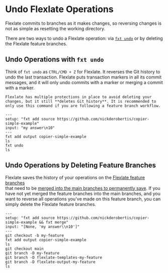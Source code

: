 # Undo Flexlate Operations

Flexlate commits to branches as it makes changes, so reversing changes 
is not as simple as resetting the working directory.

There are two ways to undo a Flexlate operation: via 
[`fxt undo`](../commands.md#fxt-undo) or by deleting the Flexlate 
feature branches.

## Undo Operations with `fxt undo`

Think of `fxt undo` as `CTRL/CMD + Z` for Flexlate. It reverses the Git 
history to undo the last transaction. Flexlate puts transaction markers in 
all its commit messages, and it will only undo commits with a marker 
or merging a commit with a marker.

```{warning}
Flexlate has multiple protections in place to avoid deleting your 
changes, but it still **deletes Git history**. It is recommended to 
only use this command if you are following a feature branch workflow.
```

```{run-fxt-terminal}
---
setup: "fxt add source https://github.com/nickderobertis/copier-simple-example"
input: "my answer\n10"
---
fxt add output copier-simple-example
ls
fxt undo
ls
```

## Undo Operations by Deleting Feature Branches

Flexlate saves the history of your operations on the 
[Flexlate feature branches](../core-concepts.md#flexlate-feature-branches)  
that need to be [merged into the main branches to permanently save](saving.md).
If you have not yet merged the feature branches into the main branches, and you
want to reverse all operations you've made on this feature branch, you can
simply delete the Flexlate feature branches.

```{run-fxt-terminal}
---
setup: "fxt add source https://github.com/nickderobertis/copier-simple-example && fxt merge"
input: "[None, 'my answer\\n10']"
---
git checkout -b my-feature
fxt add output copier-simple-example
ls
git checkout main
git branch -D my-feature
git branch -D flexlate-templates-my-feature
git branch -D flexlate-output-my-feature
ls
```